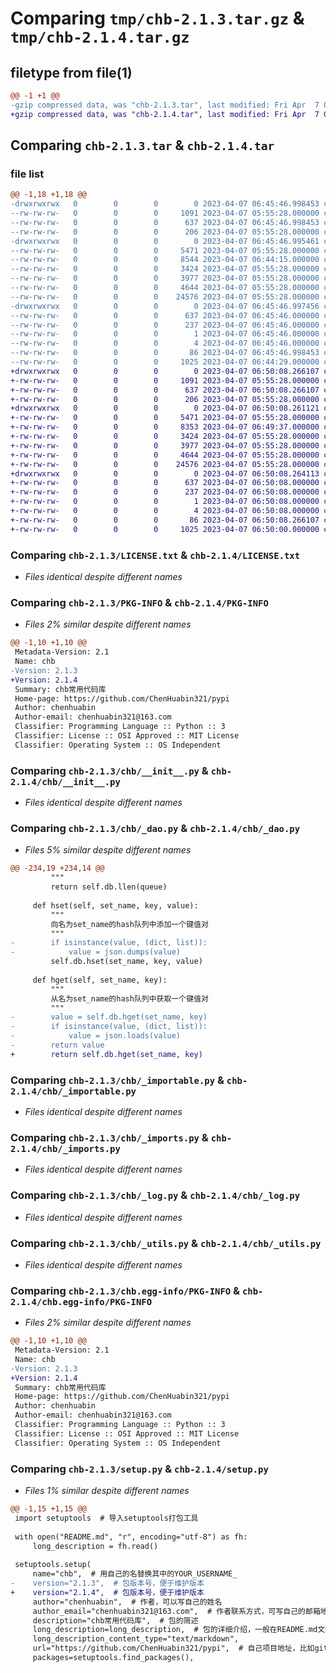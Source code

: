 # Comparing `tmp/chb-2.1.3.tar.gz` & `tmp/chb-2.1.4.tar.gz`

## filetype from file(1)

```diff
@@ -1 +1 @@
-gzip compressed data, was "chb-2.1.3.tar", last modified: Fri Apr  7 06:45:47 2023, max compression
+gzip compressed data, was "chb-2.1.4.tar", last modified: Fri Apr  7 06:50:08 2023, max compression
```

## Comparing `chb-2.1.3.tar` & `chb-2.1.4.tar`

### file list

```diff
@@ -1,18 +1,18 @@
-drwxrwxrwx   0        0        0        0 2023-04-07 06:45:46.998453 chb-2.1.3/
--rw-rw-rw-   0        0        0     1091 2023-04-07 05:55:28.000000 chb-2.1.3/LICENSE.txt
--rw-rw-rw-   0        0        0      637 2023-04-07 06:45:46.998453 chb-2.1.3/PKG-INFO
--rw-rw-rw-   0        0        0      206 2023-04-07 05:55:28.000000 chb-2.1.3/README.md
-drwxrwxrwx   0        0        0        0 2023-04-07 06:45:46.995461 chb-2.1.3/chb/
--rw-rw-rw-   0        0        0     5471 2023-04-07 05:55:28.000000 chb-2.1.3/chb/__init__.py
--rw-rw-rw-   0        0        0     8544 2023-04-07 06:44:15.000000 chb-2.1.3/chb/_dao.py
--rw-rw-rw-   0        0        0     3424 2023-04-07 05:55:28.000000 chb-2.1.3/chb/_importable.py
--rw-rw-rw-   0        0        0     3977 2023-04-07 05:55:28.000000 chb-2.1.3/chb/_imports.py
--rw-rw-rw-   0        0        0     4644 2023-04-07 05:55:28.000000 chb-2.1.3/chb/_log.py
--rw-rw-rw-   0        0        0    24576 2023-04-07 05:55:28.000000 chb-2.1.3/chb/_utils.py
-drwxrwxrwx   0        0        0        0 2023-04-07 06:45:46.997456 chb-2.1.3/chb.egg-info/
--rw-rw-rw-   0        0        0      637 2023-04-07 06:45:46.000000 chb-2.1.3/chb.egg-info/PKG-INFO
--rw-rw-rw-   0        0        0      237 2023-04-07 06:45:46.000000 chb-2.1.3/chb.egg-info/SOURCES.txt
--rw-rw-rw-   0        0        0        1 2023-04-07 06:45:46.000000 chb-2.1.3/chb.egg-info/dependency_links.txt
--rw-rw-rw-   0        0        0        4 2023-04-07 06:45:46.000000 chb-2.1.3/chb.egg-info/top_level.txt
--rw-rw-rw-   0        0        0       86 2023-04-07 06:45:46.998453 chb-2.1.3/setup.cfg
--rw-rw-rw-   0        0        0     1025 2023-04-07 06:44:29.000000 chb-2.1.3/setup.py
+drwxrwxrwx   0        0        0        0 2023-04-07 06:50:08.266107 chb-2.1.4/
+-rw-rw-rw-   0        0        0     1091 2023-04-07 05:55:28.000000 chb-2.1.4/LICENSE.txt
+-rw-rw-rw-   0        0        0      637 2023-04-07 06:50:08.266107 chb-2.1.4/PKG-INFO
+-rw-rw-rw-   0        0        0      206 2023-04-07 05:55:28.000000 chb-2.1.4/README.md
+drwxrwxrwx   0        0        0        0 2023-04-07 06:50:08.261121 chb-2.1.4/chb/
+-rw-rw-rw-   0        0        0     5471 2023-04-07 05:55:28.000000 chb-2.1.4/chb/__init__.py
+-rw-rw-rw-   0        0        0     8353 2023-04-07 06:49:37.000000 chb-2.1.4/chb/_dao.py
+-rw-rw-rw-   0        0        0     3424 2023-04-07 05:55:28.000000 chb-2.1.4/chb/_importable.py
+-rw-rw-rw-   0        0        0     3977 2023-04-07 05:55:28.000000 chb-2.1.4/chb/_imports.py
+-rw-rw-rw-   0        0        0     4644 2023-04-07 05:55:28.000000 chb-2.1.4/chb/_log.py
+-rw-rw-rw-   0        0        0    24576 2023-04-07 05:55:28.000000 chb-2.1.4/chb/_utils.py
+drwxrwxrwx   0        0        0        0 2023-04-07 06:50:08.264113 chb-2.1.4/chb.egg-info/
+-rw-rw-rw-   0        0        0      637 2023-04-07 06:50:08.000000 chb-2.1.4/chb.egg-info/PKG-INFO
+-rw-rw-rw-   0        0        0      237 2023-04-07 06:50:08.000000 chb-2.1.4/chb.egg-info/SOURCES.txt
+-rw-rw-rw-   0        0        0        1 2023-04-07 06:50:08.000000 chb-2.1.4/chb.egg-info/dependency_links.txt
+-rw-rw-rw-   0        0        0        4 2023-04-07 06:50:08.000000 chb-2.1.4/chb.egg-info/top_level.txt
+-rw-rw-rw-   0        0        0       86 2023-04-07 06:50:08.266107 chb-2.1.4/setup.cfg
+-rw-rw-rw-   0        0        0     1025 2023-04-07 06:50:00.000000 chb-2.1.4/setup.py
```

### Comparing `chb-2.1.3/LICENSE.txt` & `chb-2.1.4/LICENSE.txt`

 * *Files identical despite different names*

### Comparing `chb-2.1.3/PKG-INFO` & `chb-2.1.4/PKG-INFO`

 * *Files 2% similar despite different names*

```diff
@@ -1,10 +1,10 @@
 Metadata-Version: 2.1
 Name: chb
-Version: 2.1.3
+Version: 2.1.4
 Summary: chb常用代码库
 Home-page: https://github.com/ChenHuabin321/pypi
 Author: chenhuabin
 Author-email: chenhuabin321@163.com
 Classifier: Programming Language :: Python :: 3
 Classifier: License :: OSI Approved :: MIT License
 Classifier: Operating System :: OS Independent
```

### Comparing `chb-2.1.3/chb/__init__.py` & `chb-2.1.4/chb/__init__.py`

 * *Files identical despite different names*

### Comparing `chb-2.1.3/chb/_dao.py` & `chb-2.1.4/chb/_dao.py`

 * *Files 5% similar despite different names*

```diff
@@ -234,19 +234,14 @@
         """
         return self.db.llen(queue)
 
     def hset(self, set_name, key, value):
         """
         向名为set_name的hash队列中添加一个键值对
         """
-        if isinstance(value, (dict, list)):
-            value = json.dumps(value)
         self.db.hset(set_name, key, value)
 
     def hget(self, set_name, key):
         """
         从名为set_name的hash队列中获取一个键值对
         """
-        value = self.db.hget(set_name, key)
-        if isinstance(value, (dict, list)):
-            value = json.loads(value)
-        return value
+        return self.db.hget(set_name, key)
```

### Comparing `chb-2.1.3/chb/_importable.py` & `chb-2.1.4/chb/_importable.py`

 * *Files identical despite different names*

### Comparing `chb-2.1.3/chb/_imports.py` & `chb-2.1.4/chb/_imports.py`

 * *Files identical despite different names*

### Comparing `chb-2.1.3/chb/_log.py` & `chb-2.1.4/chb/_log.py`

 * *Files identical despite different names*

### Comparing `chb-2.1.3/chb/_utils.py` & `chb-2.1.4/chb/_utils.py`

 * *Files identical despite different names*

### Comparing `chb-2.1.3/chb.egg-info/PKG-INFO` & `chb-2.1.4/chb.egg-info/PKG-INFO`

 * *Files 2% similar despite different names*

```diff
@@ -1,10 +1,10 @@
 Metadata-Version: 2.1
 Name: chb
-Version: 2.1.3
+Version: 2.1.4
 Summary: chb常用代码库
 Home-page: https://github.com/ChenHuabin321/pypi
 Author: chenhuabin
 Author-email: chenhuabin321@163.com
 Classifier: Programming Language :: Python :: 3
 Classifier: License :: OSI Approved :: MIT License
 Classifier: Operating System :: OS Independent
```

### Comparing `chb-2.1.3/setup.py` & `chb-2.1.4/setup.py`

 * *Files 1% similar despite different names*

```diff
@@ -1,15 +1,15 @@
 import setuptools  # 导入setuptools打包工具
 
 with open("README.md", "r", encoding="utf-8") as fh:
     long_description = fh.read()
 
 setuptools.setup(
     name="chb",  # 用自己的名替换其中的YOUR_USERNAME_
-    version="2.1.3",  # 包版本号，便于维护版本
+    version="2.1.4",  # 包版本号，便于维护版本
     author="chenhuabin",  # 作者，可以写自己的姓名
     author_email="chenhuabin321@163.com",  # 作者联系方式，可写自己的邮箱地址
     description="chb常用代码库",  # 包的简述
     long_description=long_description,  # 包的详细介绍，一般在README.md文件内
     long_description_content_type="text/markdown",
     url="https://github.com/ChenHuabin321/pypi",  # 自己项目地址，比如github的项目地址
     packages=setuptools.find_packages(),
```

